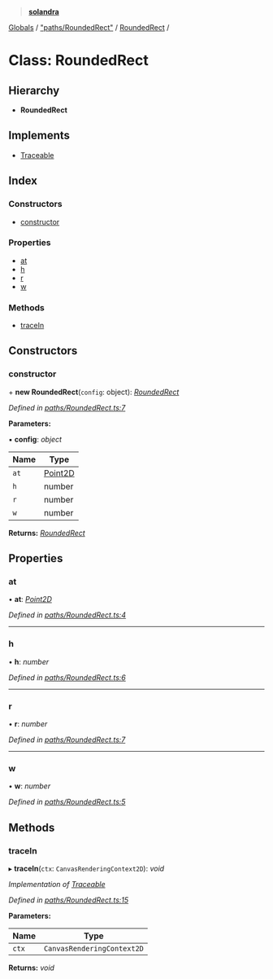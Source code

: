 > **[solandra](../README.md)**

[Globals](../README.md) / ["paths/RoundedRect"](../modules/_paths_roundedrect_.md) / [RoundedRect](_paths_roundedrect_.roundedrect.md) /

# Class: RoundedRect

## Hierarchy

* **RoundedRect**

## Implements

* [Traceable](../interfaces/_paths_index_.traceable.md)

## Index

### Constructors

* [constructor](_paths_roundedrect_.roundedrect.md#constructor)

### Properties

* [at](_paths_roundedrect_.roundedrect.md#at)
* [h](_paths_roundedrect_.roundedrect.md#h)
* [r](_paths_roundedrect_.roundedrect.md#r)
* [w](_paths_roundedrect_.roundedrect.md#w)

### Methods

* [traceIn](_paths_roundedrect_.roundedrect.md#tracein)

## Constructors

###  constructor

\+ **new RoundedRect**(`config`: object): *[RoundedRect](_paths_roundedrect_.roundedrect.md)*

*Defined in [paths/RoundedRect.ts:7](https://github.com/jamesporter/solandra/blob/02e2cc9/src/lib/paths/RoundedRect.ts#L7)*

**Parameters:**

▪ **config**: *object*

Name | Type |
------ | ------ |
`at` | [Point2D](../modules/_types_sol_.md#point2d) |
`h` | number |
`r` | number |
`w` | number |

**Returns:** *[RoundedRect](_paths_roundedrect_.roundedrect.md)*

## Properties

###  at

• **at**: *[Point2D](../modules/_types_sol_.md#point2d)*

*Defined in [paths/RoundedRect.ts:4](https://github.com/jamesporter/solandra/blob/02e2cc9/src/lib/paths/RoundedRect.ts#L4)*

___

###  h

• **h**: *number*

*Defined in [paths/RoundedRect.ts:6](https://github.com/jamesporter/solandra/blob/02e2cc9/src/lib/paths/RoundedRect.ts#L6)*

___

###  r

• **r**: *number*

*Defined in [paths/RoundedRect.ts:7](https://github.com/jamesporter/solandra/blob/02e2cc9/src/lib/paths/RoundedRect.ts#L7)*

___

###  w

• **w**: *number*

*Defined in [paths/RoundedRect.ts:5](https://github.com/jamesporter/solandra/blob/02e2cc9/src/lib/paths/RoundedRect.ts#L5)*

## Methods

###  traceIn

▸ **traceIn**(`ctx`: `CanvasRenderingContext2D`): *void*

*Implementation of [Traceable](../interfaces/_paths_index_.traceable.md)*

*Defined in [paths/RoundedRect.ts:15](https://github.com/jamesporter/solandra/blob/02e2cc9/src/lib/paths/RoundedRect.ts#L15)*

**Parameters:**

Name | Type |
------ | ------ |
`ctx` | `CanvasRenderingContext2D` |

**Returns:** *void*
